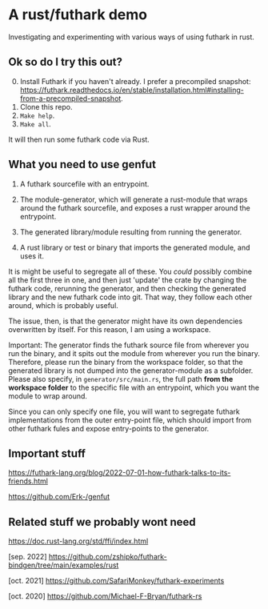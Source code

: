 # A rust/futhark demo

Investigating and experimenting with various ways of using futhark in rust.

## Ok so do I try this out?
0. Install Futhark if you haven't already. I prefer a precompiled snapshot: https://futhark.readthedocs.io/en/stable/installation.html#installing-from-a-precompiled-snapshot.
1. Clone this repo.
2. `Make help`.
3. `Make all`.

It will then run some futhark code via Rust. 

## What you need to use genfut

1. A futhark sourcefile with an entrypoint.

2. The module-generator, which will generate a rust-module that wraps around the futhark sourcefile, and exposes a rust wrapper around the entrypoint.

3. The generated library/module resulting from running the generator.

4. A rust library or test or binary that imports the generated module, and uses it.

It is might be useful to segregate all of these. You *could* possibly combine all the first three in one, and then just 'update' the crate by changing the futhark code, rerunning the generator, and then checking the generated library and the new futhark code into git. That way, they follow each other around, which is probably useful. 

The issue, then, is that the generator might have its own dependencies overwritten by itself. For this reason, I am using a workspace.

Important: The generator finds the futhark source file from wherever you run the binary, and it spits out the module from wherever you run the binary. Therefore, please run the binary from the workspace folder, so that the generated library is not dumped into the generator-module as a subfolder. Please also specify, in `generator/src/main.rs`, the full path __from the workspace folder__ to the specific file with an entrypoint, which you want the module to wrap around. 

Since you can only specify one file, you will want to segregate futhark implementations from the outer entry-point file, which should import from other futhark fules and expose entry-points to the generator.


## Important stuff

https://futhark-lang.org/blog/2022-07-01-how-futhark-talks-to-its-friends.html

https://github.com/Erk-/genfut

## Related stuff we probably wont need

https://doc.rust-lang.org/std/ffi/index.html

[sep. 2022] https://github.com/zshipko/futhark-bindgen/tree/main/examples/rust

[oct. 2021] https://github.com/SafariMonkey/futhark-experiments

[oct. 2020] https://github.com/Michael-F-Bryan/futhark-rs
